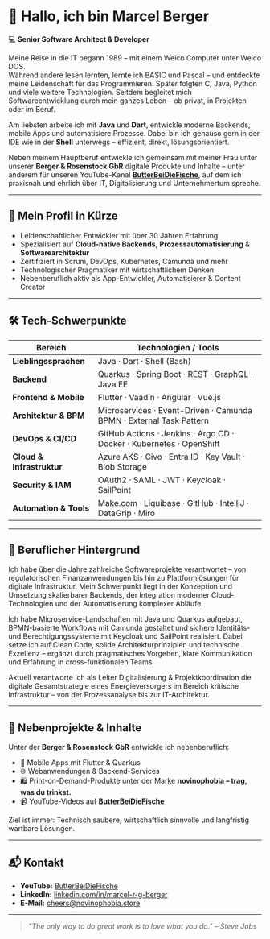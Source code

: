 # 👋 Hallo, ich bin Marcel Berger

💻 **Senior Software Architect & Developer**

Meine Reise in die IT begann 1989 – mit einem Weico Computer unter Weico DOS.  
Während andere lesen lernten, lernte ich BASIC und Pascal – und entdeckte meine Leidenschaft für das Programmieren. Später folgten C, Java, Python und viele weitere Technologien. Seitdem begleitet mich Softwareentwicklung durch mein ganzes Leben – ob privat, in Projekten oder im Beruf.

Am liebsten arbeite ich mit **Java** und **Dart**, entwickle moderne Backends, mobile Apps und automatisiere Prozesse. Dabei bin ich genauso gern in der IDE wie in der **Shell** unterwegs – effizient, direkt, lösungsorientiert.

Neben meinem Hauptberuf entwickle ich gemeinsam mit meiner Frau unter unserer **Berger & Rosenstock GbR** digitale Produkte und Inhalte – unter anderem für unseren YouTube-Kanal [**ButterBeiDieFische**](https://youtube.com/@butterbeidiefische), auf dem ich praxisnah und ehrlich über IT, Digitalisierung und Unternehmertum spreche.

---

## 🧠 Mein Profil in Kürze

- Leidenschaftlicher Entwickler mit über 30 Jahren Erfahrung
- Spezialisiert auf **Cloud-native Backends**, **Prozessautomatisierung** & **Softwarearchitektur**
- Zertifiziert in Scrum, DevOps, Kubernetes, Camunda und mehr
- Technologischer Pragmatiker mit wirtschaftlichem Denken
- Nebenberuflich aktiv als App-Entwickler, Automatisierer & Content Creator

---

## 🛠️ Tech-Schwerpunkte

| Bereich                | Technologien / Tools                                               |
|------------------------|--------------------------------------------------------------------|
| **Lieblingssprachen**  | Java · Dart · Shell (Bash)                                         |
| **Backend**            | Quarkus · Spring Boot · REST · GraphQL · Java EE                   |
| **Frontend & Mobile**  | Flutter · Vaadin · Angular · Vue.js                                |
| **Architektur & BPM**  | Microservices · Event-Driven · Camunda BPMN · External Task Pattern |
| **DevOps & CI/CD**     | GitHub Actions · Jenkins · Argo CD · Docker · Kubernetes · OpenShift |
| **Cloud & Infrastruktur** | Azure AKS · Civo · Entra ID · Key Vault · Blob Storage           |
| **Security & IAM**     | OAuth2 · SAML · JWT · Keycloak · SailPoint                         |
| **Automation & Tools** | Make.com · Liquibase · GitHub · IntelliJ · DataGrip · Miro         |

---

## 👔 Beruflicher Hintergrund

Ich habe über die Jahre zahlreiche Softwareprojekte verantwortet – von regulatorischen Finanzanwendungen bis hin zu Plattformlösungen für digitale Infrastruktur. Mein Schwerpunkt liegt in der Konzeption und Umsetzung skalierbarer Backends, der Integration moderner Cloud-Technologien und der Automatisierung komplexer Abläufe.

Ich habe Microservice-Landschaften mit Java und Quarkus aufgebaut, BPMN-basierte Workflows mit Camunda gestaltet und sichere Identitäts- und Berechtigungssysteme mit Keycloak und SailPoint realisiert. Dabei setze ich auf Clean Code, solide Architekturprinzipien und technische Exzellenz – ergänzt durch pragmatisches Vorgehen, klare Kommunikation und Erfahrung in cross-funktionalen Teams.

Aktuell verantworte ich als Leiter Digitalisierung & Projektkoordination die digitale Gesamtstrategie eines Energieversorgers im Bereich kritische Infrastruktur – von der Prozessanalyse bis zur IT-Architektur.

---

## 🎯 Nebenprojekte & Inhalte

Unter der **Berger & Rosenstock GbR** entwickle ich nebenberuflich:

- 📱 Mobile Apps mit Flutter & Quarkus  
- 🌐 Webanwendungen & Backend-Services  
- 🛍️ Print-on-Demand-Produkte unter der Marke **novinophobia – trag, was du trinkst.**  
- 📹 YouTube-Videos auf [**ButterBeiDieFische**](https://youtube.com/@butterbeidiefische)

Ziel ist immer: Technisch saubere, wirtschaftlich sinnvolle und langfristig wartbare Lösungen.

---

## 📬 Kontakt

- **YouTube:** [ButterBeiDieFische](https://youtube.com/@butterbeidiefische)  
- **LinkedIn:** [linkedin.com/in/marcel-r-g-berger](https://linkedin.com/in/marcel-r-g-berger)  
- **E-Mail:** cheers@novinophobia.store

---

> _"The only way to do great work is to love what you do." – Steve Jobs_
